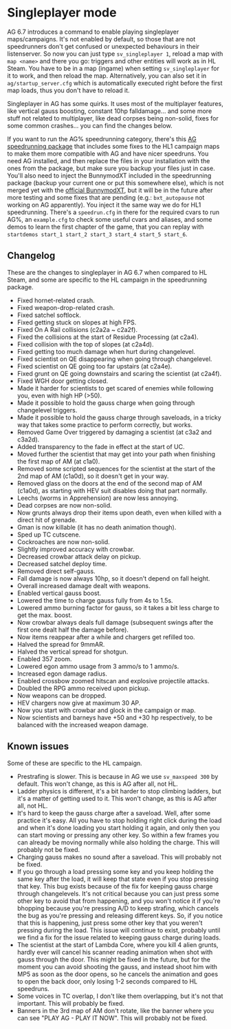 # Singleplayer mode
AG 6.7 introduces a command to enable playing singleplayer maps/campaigns. It's not enabled by default, so those that are not speedrunners don't get confused or unexpected behaviours in their listenserver.
So now you can just type `sv_singleplayer 1`, reload a map with `map <name>` and there you go: triggers and other entities will work as in HL Steam.
You have to be in a map (ingame) when setting `sv_singleplayer` for it to work, and then reload the map. Alternatively, you can also set it in `ag/startup_server.cfg`
which is automatically executed right before the first map loads, thus you don't have to reload it.

Singleplayer in AG has some quirks. It uses most of the multiplayer features, like vertical gauss boosting, constant 10hp falldamage...
and some more stuff not related to multiplayer, like dead corpses being non-solid, fixes for some common crashes... you can find the changes below.

If you want to run the AG% speedrunning category, there's this [AG speedrunning package](https://drive.google.com/open?id=1hSErqgUqDmbJCYJZLAHsrfC6NziW1494) that includes some fixes to the HL1 campaign maps to make them more compatible with AG and have nicer speedruns. You need AG installed, and then replace the files in your installation with the ones from the package, but make sure you backup your files just in case. You'll also need to inject the BunnymodXT included in the speedrunning package (backup your current one or put this somewhere else), which is not
merged yet with the [official BunnymodXT](https://github.com/YaLTeR/BunnymodXT), but it will be in the future after more testing and some fixes that are pending (e.g.: `bxt_autopause` not working on AG apparently).
You inject it the same way we do for HL1 speedrunning. There's a `speedrun.cfg` in there for the required cvars to run AG%, an `example.cfg` to check some useful cvars and aliases, and some demos to learn the first chapter of the game, that you can replay with `startdemos start_1 start_2 start_3 start_4 start_5 start_6`.

## Changelog
These are the changes to singleplayer in AG 6.7 when compared to HL Steam, and some are specific to the HL campaign in the speedrunning package.
- Fixed hornet-related crash.
- Fixed weapon-drop-related crash.
- Fixed satchel softlock.
- Fixed getting stuck on slopes at high FPS.
- Fixed On A Rail collisions (c2a2a ~ c2a2f).
- Fixed the collisions at the start of Residue Processing (at c2a4).
- Fixed collision with the top of slopes (at c2a4d).
- Fixed getting too much damage when hurt during changelevel.
- Fixed scientist on QE disappearing when going through changelevel.
- Fixed scientist on QE going too far upstairs (at c2a4e).
- Fixed grunt on QE going downstairs and scaring the scientist (at c2a4f).
- Fixed WGH door getting closed.
- Made it harder for scientists to get scared of enemies while following you, even with high HP (>50).
- Made it possible to hold the gauss charge when going through changelevel triggers.
- Made it possible to hold the gauss charge through saveloads, in a tricky way that takes some practice to perform correctly, but works.
- Removed Game Over triggered by damaging a scientist (at c3a2 and c3a2d).
- Added transparency to the fade in effect at the start of UC.
- Moved further the scientist that may get into your path when finishing the first map of AM (at c1a0).
- Removed some scripted sequences for the scientist at the start of the 2nd map of AM (c1a0d), so it doesn't get in your way.
- Removed glass on the doors at the end of the second map of AM (c1a0d), as starting with HEV suit disables doing that part normally.
- Leechs (worms in Apprehension) are now less annoying.
- Dead corpses are now non-solid.
- Now grunts always drop their items upon death, even when killed with a direct hit of grenade.
- Gman is now killable (it has no death animation though).
- Sped up TC cutscene.
- Cockroaches are now non-solid.
- Slightly improved accuracy with crowbar.
- Decreased crowbar attack delay on pickup.
- Decreased satchel deploy time.
- Removed direct self-gauss.
- Fall damage is now always 10hp, so it doesn't depend on fall height.
- Overall increased damage dealt with weapons.
- Enabled vertical gauss boost.
- Lowered the time to charge gauss fully from 4s to 1.5s.
- Lowered ammo burning factor for gauss, so it takes a bit less charge to get the max. boost.
- Now crowbar always deals full damage (subsequent swings after the first one dealt half the damage before).
- Now items reappear after a while and chargers get refilled too.
- Halved the spread for 9mmAR.
- Halved the vertical spread for shotgun.
- Enabled 357 zoom.
- Lowered egon ammo usage from 3 ammo/s to 1 ammo/s.
- Increased egon damage radius.
- Enabled crossbow zoomed hitscan and explosive projectile attacks.
- Doubled the RPG ammo received upon pickup.
- Now weapons can be dropped.
- HEV chargers now give at maximum 30 AP.
- Now you start with crowbar and glock in the campaign or map.
- Now scientists and barneys have +50 and +30 hp respectively, to be balanced with the increased weapon damage.

## Known issues
Some of these are specific to the HL campaign.
- Prestrafing is slower. This is because in AG we use `sv_maxspeed 300` by default. This won't change, as this is AG after all, not HL.
- Ladder physics is different, it's a bit harder to stop climbing ladders, but it's a matter of getting used to it. This won't change, as this is AG after all, not HL.
- It's hard to keep the gauss charge after a saveload. Well, after some practice it's easy. All you have to stop holding right click during the load and when it's done loading you start holding it again, and only then you can start moving or pressing any other key. So within a few frames you can already be moving normally while also holding the charge. This will probably not be fixed.
- Charging gauss makes no sound after a saveload. This will probably not be fixed.
- If you go through a load pressing some key and you keep holding the same key after the load, it will keep that state even if you stop pressing that key. This bug exists because of the fix for keeping gauss charge through changelevels. It's not critical because you can just press some other key to avoid that from happening, and you won't notice it if you're bhopping because you're pressing A/D to keep strafing, which cancels the bug as you're pressing and releasing different keys. So, if you notice that this is happening, just press some other key that you weren't pressing during the load. This issue will continue to exist, probably until we find a fix for the issue related to keeping gauss charge during loads.
- The scientist at the start of Lambda Core, where you kill 4 alien grunts, hardly ever will cancel his scanner reading animation when shot with gauss through the door. This might be fixed in the future, but for the moment you can avoid shooting the gauss, and instead shoot him with MP5 as soon as the door opens, so he cancels the animation and goes to open the back door, only losing 1-2 seconds compared to HL speedruns.
- Some voices in TC overlap, I don't like them overlapping, but it's not that important. This will probably be fixed.
- Banners in the 3rd map of AM don't rotate, like the banner where you can see "PLAY AG - PLAY IT NOW". This will probably not be fixed.
